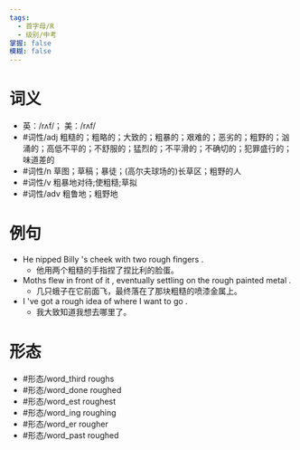 ```yaml
---
tags:
  - 首字母/R
  - 级别/中考
掌握: false
模糊: false
---
```

# 词义
- 英：/rʌf/； 美：/rʌf/
- #词性/adj  粗糙的；粗略的；大致的；粗暴的；艰难的；恶劣的；粗野的；汹涌的；高低不平的；不舒服的；猛烈的；不平滑的；不确切的；犯罪盛行的；味道差的
- #词性/n  草图；草稿；暴徒；(高尔夫球场的)长草区；粗野的人
- #词性/v  粗暴地对待;使粗糙;草拟
- #词性/adv  粗鲁地；粗野地
# 例句
- He nipped Billy 's cheek with two rough fingers .
	- 他用两个粗糙的手指捏了捏比利的脸蛋。
- Moths flew in front of it , eventually settling on the rough painted metal .
	- 几只蛾子在它前面飞，最终落在了那块粗糙的喷漆金属上。
- I 've got a rough idea of where I want to go .
	- 我大致知道我想去哪里了。
# 形态
- #形态/word_third roughs
- #形态/word_done roughed
- #形态/word_est roughest
- #形态/word_ing roughing
- #形态/word_er rougher
- #形态/word_past roughed
